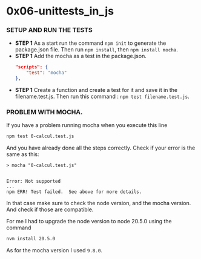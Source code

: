 # 0x06-unittests_in_js

### SETUP AND RUN THE TESTS
- **STEP 1**
	As a start run the command `npm init` to generate the package.json file. Then run `npm install`, then `npm install mocha`.
- **STEP 1**
	Add the mocha as a test in the package.json.
	```json
	"scripts": {
		"test": "mocha"
	},
	```
- **STEP 1**
	Create a function and create a test for it and save it in the filename.test.js.
	Then run this command : `npm test filename.test.js`.

### PROBLEM WITH MOCHA.
If you have a problem running mocha when you execute this line
```bash
npm test 0-calcul.test.js
```
And you have already done all the steps correctly.
Check if your error is the same as this:
```
> mocha "0-calcul.test.js"


Error: Not supported
...
npm ERR! Test failed.  See above for more details.
```
In that case make sure to check the node version, and the mocha version. And check if those are compatible.

For me I had to upgrade the node version to node 20.5.0 using the command
```bash
nvm install 20.5.0
```
As for the mocha version I used `9.8.0`.
